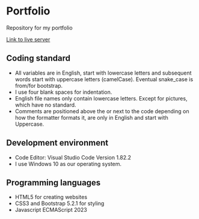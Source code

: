 # Portfolio

Repository for my portfolio

[Link to live server](robinofverberg.github.io)

## Coding standard

- All variables are in English, start with lowercase letters and subsequent words start with uppercase letters (camelCase). Eventual snake_case is from/for bootstrap.
- I use four blank spaces for indentation.
- English file names only contain lowercase letters. Except for pictures, which have no standard.
- Comments are positioned above the or next to the code depending on how the formatter formats it, are only in English and start with Uppercase.
  
## Development environment

- Code Editor: Visual Studio Code Version 1.82.2
- I use Windows 10 as our operating system.

## Programming languages

- HTML5 for creating websites
- CSS3 and Bootstrap 5.2.1 for styling
- Javascript ECMAScript 2023
